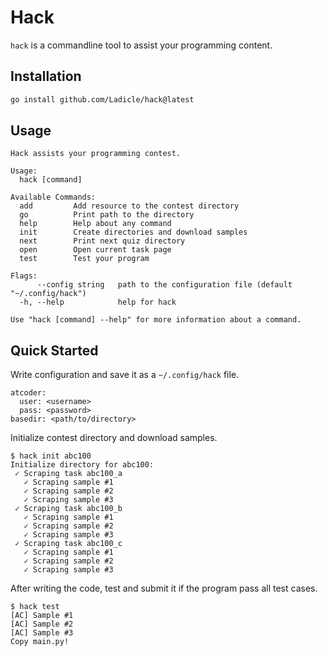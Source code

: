# Hack

`hack` is a commandline tool to assist your programming content.

## Installation

```bash
go install github.com/Ladicle/hack@latest
```

## Usage

```
Hack assists your programming contest.

Usage:
  hack [command]

Available Commands:
  add         Add resource to the contest directory
  go          Print path to the directory
  help        Help about any command
  init        Create directories and download samples
  next        Print next quiz directory
  open        Open current task page
  test        Test your program

Flags:
      --config string   path to the configuration file (default "~/.config/hack")
  -h, --help            help for hack

Use "hack [command] --help" for more information about a command.
```

## Quick Started

Write configuration and save it as a `~/.config/hack` file.

```
atcoder:
  user: <username>
  pass: <password>
basedir: <path/to/directory>
```

Initialize contest directory and download samples.

```
$ hack init abc100
Initialize directory for abc100:
 ✓ Scraping task abc100_a
   ✓ Scraping sample #1
   ✓ Scraping sample #2
   ✓ Scraping sample #3
 ✓ Scraping task abc100_b
   ✓ Scraping sample #1
   ✓ Scraping sample #2
   ✓ Scraping sample #3
 ✓ Scraping task abc100_c
   ✓ Scraping sample #1
   ✓ Scraping sample #2
   ✓ Scraping sample #3
```

After writing the code, test and submit it if the program pass all test cases.

```
$ hack test
[AC] Sample #1
[AC] Sample #2
[AC] Sample #3
Copy main.py!
```
